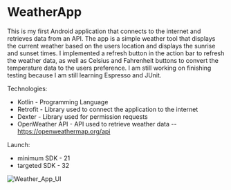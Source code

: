 # WeatherApp

This is my first Android application that connects to the internet and retrieves data from an API. The app is a simple weather tool that displays the current weather based on the users location and displays the sunrise and sunset times. I implemented a refresh button in the action bar to refresh the weather data, as well as Celsius and Fahrenheit buttons to convert the temperature data to the users preference. I am still working on finishing testing because I am still learning Espresso and JUnit.


Technologies:

- Kotlin - Programming Language
- Retrofit - Library used to connect the application to the internet
- Dexter - Library used for permission requests
- OpenWeather API - API used to retrieve weather data -- https://openweathermap.org/api


Launch:

- minimum SDK - 21
- targeted SDK - 32


![Weather_App_UI](https://user-images.githubusercontent.com/86651172/171561447-21c03c3a-caac-4183-b9d3-00f9ca78e603.PNG)
